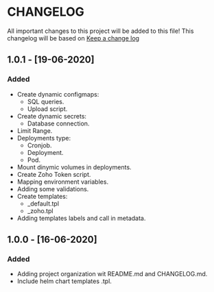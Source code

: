 # CHANGELOG

All important changes to this project will be added to this file! This changelog will be based on [Keep a change log](http://keepachangelog.com/)

## 1.0.1 - [19-06-2020]

### Added

* Create dynamic configmaps:
  * SQL queries.
  * Upload script.
* Create dynamic secrets:
  * Database connection.
* Limit Range.
* Deployments type:
  * Cronjob.
  * Deployment.
  * Pod.
* Mount dinymic volumes in deployments.
* Create Zoho Token script.
* Mapping environment variables.
* Adding some validations.
* Create templates:
  * _default.tpl
  * _zoho.tpl
* Adding templates labels and call in metadata.

## 1.0.0 - [16-06-2020]

### Added

* Adding project organization wit README.md and CHANGELOG.md.
* Include helm chart templates .tpl.
